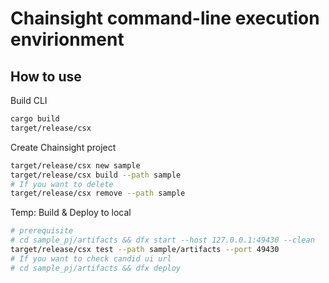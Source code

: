 # Chainsight command-line execution envirionment

## How to use

Build CLI

```bash
cargo build
target/release/csx
```

Create Chainsight project

```bash
target/release/csx new sample
target/release/csx build --path sample
# If you want to delete
target/release/csx remove --path sample
```

Temp: Build & Deploy to local

```bash
# prerequisite
# cd sample_pj/artifacts && dfx start --host 127.0.0.1:49430 --clean
target/release/csx test --path sample/artifacts --port 49430
# If you want to check candid ui url
# cd sample_pj/artifacts && dfx deploy
```
